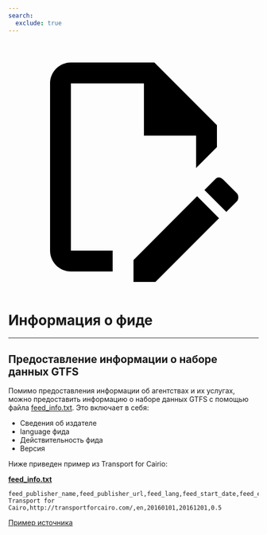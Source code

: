 ```yaml
---
search:
  exclude: true
---
```


<a class="pencil-link" href="https://github.com/MobilityData/gtfs.org/edit/main/docs/schedule/examples/feed-info.md" title="Edit this page" target="_blank">
    <svg class="pencil" xmlns="http://www.w3.org/2000/svg" viewBox="0 0 24 24"><path d="M10 20H6V4h7v5h5v3.1l2-2V8l-6-6H6c-1.1 0-2 .9-2 2v16c0 1.1.9 2 2 2h4v-2m10.2-7c.1 0 .3.1.4.2l1.3 1.3c.2.2.2.6 0 .8l-1 1-2.1-2.1 1-1c.1-.1.2-.2.4-.2m0 3.9L14.1 23H12v-2.1l6.1-6.1 2.1 2.1Z"></path></svg>
  </a>

# Информация о фиде

<hr/>

## Предоставление информации о наборе данных GTFS

Помимо предоставления информации об агентствах и их услугах, можно предоставить информацию о наборе данных GTFS с помощью файла [feed_info.txt](../../reference/#feed_infotxt). Это включает в себя:

- Сведения об издателе
- language фида
- Действительность фида
- Версия

Ниже приведен пример из Transport for Cairio:

[**feed_info.txt**](../../reference/#feed_infotxt)

    feed_publisher_name,feed_publisher_url,feed_lang,feed_start_date,feed_end_date,feed_version
    Transport for Cairo,http://transportforcairo.com/,en,20160101,20161201,0.5

[Пример источника](https://github.com/transportforcairo/Metro-GTFS/archive/master.zip#Metro-GTFS-master)
